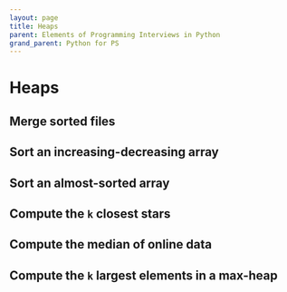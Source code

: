 ```yaml
---
layout: page
title: Heaps
parent: Elements of Programming Interviews in Python
grand_parent: Python for PS
---
```


# Heaps

## Merge sorted files
## Sort an increasing-decreasing array
## Sort an almost-sorted array
## Compute the `k` closest stars
## Compute the median of online data
## Compute the `k` largest elements in a max-heap
